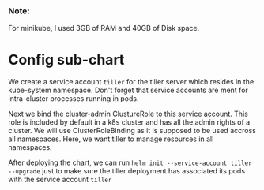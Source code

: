 ### Note: 
For minikube, I used 3GB of RAM and 40GB of Disk space.

# Config sub-chart
We create a service account `tiller` for the tiller server which resides in the kube-system namespace. Don't forget that service accounts are ment for intra-cluster processes running in pods.

Next we bind the cluster-admin ClustureRole to this service account. This role is included by default in a k8s cluster and has all the admin rights of a cluster. We will use ClusterRoleBinding as it is supposed to be used accross all namespaces. Here, we want tiller to manage resources in all namespaces.

After deploying the chart, we can run `helm init --service-account tiller --upgrade` just to make sure the tiller deployment has associated its pods with the service account `tiller`
